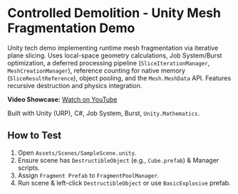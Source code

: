 # Controlled Demolition - Unity Mesh Fragmentation Demo

Unity tech demo implementing runtime mesh fragmentation via iterative plane slicing. Uses local-space geometry calculations, Job System/Burst optimization, a deferred processing pipeline (`SliceIterationManager`, `MeshCreationManager`), reference counting for native memory (`SliceResultReference`), object pooling, and the `Mesh.MeshData` API. Features recursive destruction and physics integration.

**Video Showcase:** [Watch on YouTube](https://www.youtube.com/watch?v=Od4ipg_NaqY)

Built with Unity (URP), C#, Job System, Burst, `Unity.Mathematics`.

## How to Test

1.  Open `Assets/Scenes/SampleScene.unity`.
2.  Ensure scene has `DestructibleObject` (e.g., `Cube.prefab`) & Manager scripts.
3.  Assign `Fragment Prefab` to `FragmentPoolManager`.
4.  Run scene & left-click `DestructibleObject` or use `BasicExplosive` prefab.
